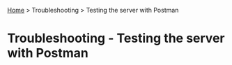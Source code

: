 [Home](../index.md) > Troubleshooting > Testing the server with Postman

# Troubleshooting - Testing the server with Postman
